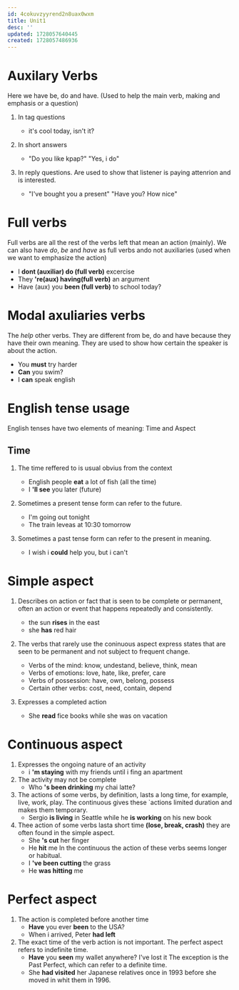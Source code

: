 ```yaml
---
id: 4cokuvzyyrend2n8uax0wxm
title: Unit1
desc: ''
updated: 1728057640445
created: 1728057486936
---
```

# Auxilary Verbs
Here we have be, do and have. (Used to help the main verb, making and emphasis or a question)
1. In tag questions
   - it's cool today, isn't it?

2. In short answers
   - "Do you like kpap?" "Yes, i do"

3. In reply questions. Are used to show that listener is paying attenrion and is interested.
   - "I've bought you a present" "Have you? How nice"

# Full verbs
Full verbs are all the rest of the verbs left that mean an action (mainly). We can also have _do_, _be_ and _have_ as full verbs ando not auxiliaries (used when we want to emphasize the action)
- I **dont (auxiliar) do (full verb)** excercise
- They **'re(aux) having(full verb)** an argument
- Have (aux) you **been (full verb)** to school today?

# Modal axuliaries verbs
The _help_ other verbs. They are different from be, do and have because they have their own meaning. They are used to show how certain the speaker is about the action.
- You **must** try harder
- **Can** you swim?
- I **can** speak english

# English tense usage
English tenses have two elements of meaning:
Time and Aspect

## Time
1. The time reffered to is usual obvius from the context
   - English people **eat** a lot of fish (all the time)
   - I **'ll see** you later (future)

2. Sometimes a present tense form can refer to the future.
   - I'm going out tonight
   - The train leveas at 10:30 tomorrow

3. Sometimes a past tense form can refer to the present in meaning.
   - I wish i **could** help you, but i can't

# Simple aspect 

1. Describes on action or fact that is seen to be complete or permanent, often an action or event that happens repeatedly and consistently.
   - the sun **rises** in the east
   - she **has** red hair

2. The verbs that rarely use the coninuous aspect express states that are seen to be permanent and not subject to frequent change.

   - Verbs of the mind: know, undestand, believe, think, mean
   - Verbs of emotions: love, hate, like, prefer, care
   - Verbs of possession: have, own, belong, possess
   - Certain other verbs: cost, need, contain, depend

3. Expresses a completed action
   - She **read** fice books while she was on vacation

# Continuous aspect
1. Expresses the ongoing nature of an activity
   - i **'m staying** with my friends until i fing an apartment
2. The activity may not be complete
   - Who **'s been drinking** my chai latte?
3. The actions of some verbs, by definition, lasts a long time, for example, live, work, play. The continuous gives these `actions limited duration and makes them temporary.
   - Sergio **is living** in Seattle while he **is working** on his new book
4. Thee action of some verbs lasta short time **(lose, break, crash)** they are often found in the simple aspect.
   - She **'s cut** her finger 
   - He **hit** me
In the continuous the action of these verbs seems longer or habitual.
   - I **'ve been cutting** the grass
   - He **was hitting** me 

# Perfect aspect
1. The action is completed before another time
   - **Have** you ever **been** to the USA?
   - When i arrived, Peter **had left**
2. The exact time of the verb action is not important. The perfect aspect refers to indefinite time.
   - **Have** you **seen** my wallet anywhere? I've lost it
The exception is the Past Perfect, which can refer to a definite time.
   - She **had visited** her Japanese relatives once in 1993 before she moved in whit them in 1996.
